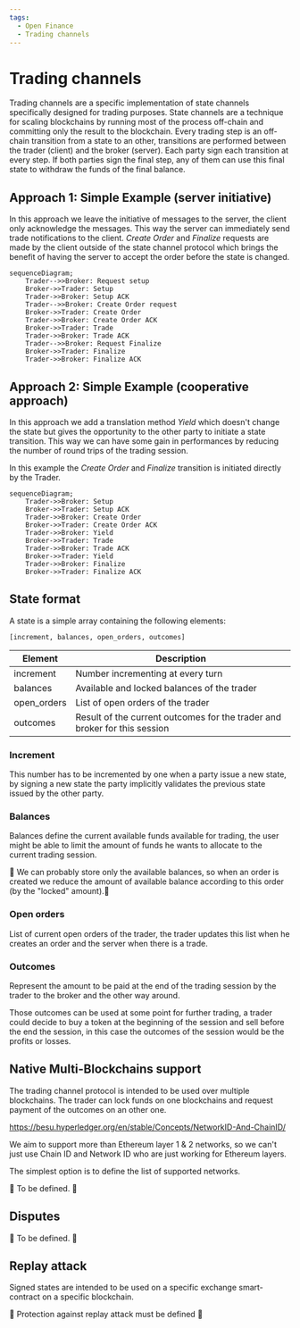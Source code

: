 ```yaml
---
tags:
  - Open Finance
  - Trading channels
---
```


# Trading channels

Trading channels are a specific implementation of state channels specifically designed for trading purposes. State channels are a technique for scaling blockchains by running most of the process off-chain and committing only the result to the blockchain. Every trading step is an off-chain transition from a state to an other, transitions are performed between the trader (client) and the broker (server). Each party sign each transition at every step. If both parties sign the final step, any of them can use this final state to withdraw the funds of the final balance.



## Approach 1: Simple Example (server initiative)

In this approach we leave the initiative of messages to the server, the client only acknowledge the messages. This way the server can immediately send trade notifications to the client. *Create Order* and *Finalize* requests are made by the client outside of the state channel protocol which brings the benefit of having the server to accept the order before the state is changed.


```mermaid
sequenceDiagram;
    Trader-->>Broker: Request setup
    Broker->>Trader: Setup
    Trader->>Broker: Setup ACK
    Trader-->>Broker: Create Order request
    Broker->>Trader: Create Order
    Trader->>Broker: Create Order ACK
    Broker->>Trader: Trade
    Trader->>Broker: Trade ACK
    Trader-->>Broker: Request Finalize
    Broker->>Trader: Finalize
    Trader->>Broker: Finalize ACK

```

## Approach 2: Simple Example (cooperative approach)

In this approach we add a translation method *Yield* which doesn't change the state but gives the opportunity to the other party to initiate a state transition. This way we can have some gain in performances by reducing the number of round trips of the trading session.

In this example the *Create Order* and *Finalize* transition is initiated directly by the Trader.


```mermaid
sequenceDiagram;
    Trader->>Broker: Setup
    Broker->>Trader: Setup ACK
    Trader->>Broker: Create Order
    Broker->>Trader: Create Order ACK
    Trader->>Broker: Yield
    Broker->>Trader: Trade
    Trader->>Broker: Trade ACK
    Broker->>Trader: Yield
    Trader->>Broker: Finalize
    Broker->>Trader: Finalize ACK

```


## State format

A state is a simple array containing the following elements:

```
[increment, balances, open_orders, outcomes]
```


| Element    | Description                                                  |
| ---------- | ------------------------------------------------------------ |
| increment       | Number incrementing at every turn |
| balances | Available and locked balances of the trader |
| open_orders     | List of open orders of the trader |
| outcomes  | Result of the current outcomes for the trader and broker for this session |

### Increment

This number has to be incremented by one when a party issue a new state, by signing a new state the party implicitly validates the previous state issued by the other party.

### Balances

Balances define the current available funds available for trading, the user might be able to limit the amount of funds he wants to allocate to the current trading session.

:construction: We can probably store only the available balances, so when an order is created we reduce the amount of available balance according to this order (by the "locked" amount).:construction:

### Open orders

List of current open orders of the trader, the trader updates this list when he creates an order and the server when there is a trade.

### Outcomes

Represent the amount to be paid at the end of the trading session by the trader to the broker and the other way around.

Those outcomes can be used at some point for further trading, a trader could decide to buy a token at the beginning of the session and sell before the end the session, in this case the outcomes of the session would be the profits or losses.

## Native Multi-Blockchains support

The trading channel protocol is intended to be used over multiple blockchains. The trader can lock funds on one blockchains and request payment of the outcomes on an other one.

https://besu.hyperledger.org/en/stable/Concepts/NetworkID-And-ChainID/

We aim to support more than Ethereum layer 1 & 2 networks, so we can't just use Chain ID and Network ID who are just working for Ethereum layers.

The simplest option is to define the list of supported networks.

:construction: To be defined. :construction:



## Disputes

:construction: To be defined. :construction:



## Replay attack

Signed states are intended to be used on a specific exchange smart-contract on a specific blockchain.

:construction: Protection against replay attack must be defined :construction: